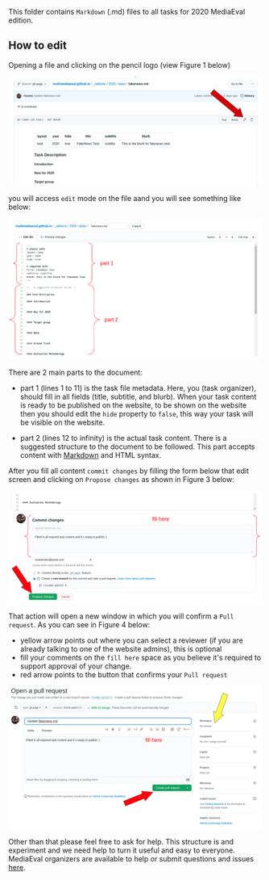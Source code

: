 This folder contains `Markdown` (.md) files to all tasks for 2020 MediaEval edition.

## How to edit

Opening a file and clicking on the pencil logo (view Figure 1 below)

![Figure 1: Editing task content](/docs/task_edition1.png "Figure 1: Editing task content")

you will access `edit` mode on the file aand you will see something like below:

![Figure 2: Editing task content](/docs/task_edition2.png "Figure 1: Editing task content")

There are 2 main parts to the document:

* part 1 (lines 1 to 11) is the task file metadata. Here, you (task organizer), should fill in all fields (title, subtitle, and blurb). When your task content is ready to be published on the website, to be shown on the website then you should edit the `hide` property to `false`, this way your task will be visible on the website.

* part 2 (lines 12 to infinity) is the actual task content. There is a suggested structure to the document to be followed. This part accepts content with [Markdown](https://daringfireball.net/projects/markdown/syntax) and HTML syntax.

After you fill all content `commit changes` by filling the form below that edit screen and clicking on `Propose changes` as shown in Figure 3 below:

![Figure 3: Proposing changes](/docs/task_edition3.png "Figure 3: Proposing changes")

That action will open a new window in which you will confirm a `Pull request`. As you can see in Figure 4 below:
*  yellow arrow points out where you can select a reviewer (if you are already talking to one of the website admins), this is optional
* fill your comments on the `fill here` space as you believe it's required to support approval of your change.
* red arrow points to the button that confirms your `Pull request`

![Figure 4: Pull request](/docs/task_edition4.png "Figure 3: Pull request")

Other than that please feel free to ask for help. This structure is and experiment and we need help to turn it useful and easy to everyone. MediaEval organizers are available to help or submit questions and issues [here](https://github.com/multimediaeval/multimediaeval.github.io/issues).

